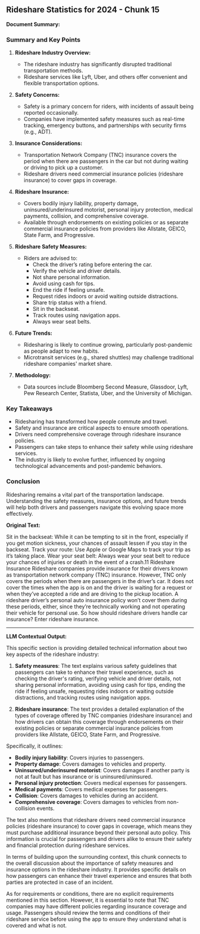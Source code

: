 ## Rideshare Statistics for 2024 - Chunk 15

**Document Summary:**

### Summary and Key Points

1. **Rideshare Industry Overview:**
   - The rideshare industry has significantly disrupted traditional transportation methods.
   - Rideshare services like Lyft, Uber, and others offer convenient and flexible transportation options.

2. **Safety Concerns:**
   - Safety is a primary concern for riders, with incidents of assault being reported occasionally.
   - Companies have implemented safety measures such as real-time tracking, emergency buttons, and partnerships with security firms (e.g., ADT).

3. **Insurance Considerations:**
   - Transportation Network Company (TNC) insurance covers the period when there are passengers in the car but not during waiting or driving to pick up a customer.
   - Rideshare drivers need commercial insurance policies (rideshare insurance) to cover gaps in coverage.

4. **Rideshare Insurance:**
   - Covers bodily injury liability, property damage, uninsured/underinsured motorist, personal injury protection, medical payments, collision, and comprehensive coverage.
   - Available through endorsements on existing policies or as separate commercial insurance policies from providers like Allstate, GEICO, State Farm, and Progressive.

5. **Rideshare Safety Measures:**
   - Riders are advised to:
     - Check the driver’s rating before entering the car.
     - Verify the vehicle and driver details.
     - Not share personal information.
     - Avoid using cash for tips.
     - End the ride if feeling unsafe.
     - Request rides indoors or avoid waiting outside distractions.
     - Share trip status with a friend.
     - Sit in the backseat.
     - Track routes using navigation apps.
     - Always wear seat belts.

6. **Future Trends:**
   - Ridesharing is likely to continue growing, particularly post-pandemic as people adapt to new habits.
   - Microtransit services (e.g., shared shuttles) may challenge traditional rideshare companies' market share.

7. **Methodology:**
   - Data sources include Bloomberg Second Measure, Glassdoor, Lyft, Pew Research Center, Statista, Uber, and the University of Michigan.

### Key Takeaways

- Ridesharing has transformed how people commute and travel.
- Safety and insurance are critical aspects to ensure smooth operations.
- Drivers need comprehensive coverage through rideshare insurance policies.
- Passengers can take steps to enhance their safety while using rideshare services.
- The industry is likely to evolve further, influenced by ongoing technological advancements and post-pandemic behaviors.

### Conclusion

Ridesharing remains a vital part of the transportation landscape. Understanding the safety measures, insurance options, and future trends will help both drivers and passengers navigate this evolving space more effectively.

**Original Text:**

Sit in the backseat: While it can be tempting to sit in the front, especially if you get motion sickness, your chances of assault lessen if you stay in the backseat. Track your route: Use Apple or Google Maps to track your trip as it’s taking place. Wear your seat belt: Always wear your seat belt to reduce your chances of injuries or death in the event of a crash.11
Rideshare Insurance
Rideshare companies provide insurance for their drivers known as transportation network company (TNC) insurance. However, TNC only covers the periods when there are passengers in the driver’s car. It does not cover the times when the app is on and the driver is waiting for a request or when they’ve accepted a ride and are driving to the pickup location. A rideshare driver’s personal auto insurance policy won’t cover them during these periods, either, since they’re technically working and not operating their vehicle for personal use. So how should rideshare drivers handle car insurance? Enter rideshare insurance.

---

**LLM Contextual Output:**

This specific section is providing detailed technical information about two key aspects of the rideshare industry:

1. **Safety measures**: The text explains various safety guidelines that passengers can take to enhance their travel experience, such as checking the driver's rating, verifying vehicle and driver details, not sharing personal information, avoiding using cash for tips, ending the ride if feeling unsafe, requesting rides indoors or waiting outside distractions, and tracking routes using navigation apps.

2. **Rideshare insurance**: The text provides a detailed explanation of the types of coverage offered by TNC companies (rideshare insurance) and how drivers can obtain this coverage through endorsements on their existing policies or separate commercial insurance policies from providers like Allstate, GEICO, State Farm, and Progressive.

Specifically, it outlines:

- **Bodily injury liability**: Covers injuries to passengers.
- **Property damage**: Covers damages to vehicles and property.
- **Uninsured/underinsured motorist**: Covers damages if another party is not at fault but has insurance or is uninsured/uninsured.
- **Personal injury protection**: Covers medical expenses for passengers.
- **Medical payments**: Covers medical expenses for passengers.
- **Collision**: Covers damages to vehicles during an accident.
- **Comprehensive coverage**: Covers damages to vehicles from non-collision events.

The text also mentions that rideshare drivers need commercial insurance policies (rideshare insurance) to cover gaps in coverage, which means they must purchase additional insurance beyond their personal auto policy. This information is crucial for passengers and drivers alike to ensure their safety and financial protection during rideshare services.

In terms of building upon the surrounding context, this chunk connects to the overall discussion about the importance of safety measures and insurance options in the rideshare industry. It provides specific details on how passengers can enhance their travel experience and ensures that both parties are protected in case of an incident.

As for requirements or conditions, there are no explicit requirements mentioned in this section. However, it is essential to note that TNC companies may have different policies regarding insurance coverage and usage. Passengers should review the terms and conditions of their rideshare service before using the app to ensure they understand what is covered and what is not.
